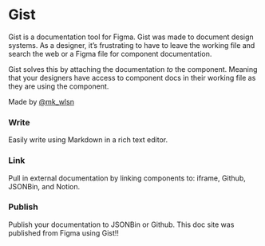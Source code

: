 # Gist

Gist is a documentation tool for Figma. Gist was made to document design systems. As a designer, it’s frustrating to have to leave the working file and search the web or a Figma file for component documentation.


Gist solves this by attaching the documentation *to* the component. Meaning that your designers have access to component docs in their working file as they are using the component.


Made by [@mk_wlsn](https://twitter.com/mk_wlsn)


### Write

Easily write using Markdown in a rich text editor.

### Link

Pull in external documentation by linking components to: iframe, Github, JSONBin, and Notion.

### Publish

Publish your documentation to JSONBin or Github. This doc site was published from Figma using Gist!!